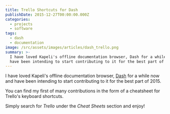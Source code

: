 ```yaml
---
title: Trello Shortcuts for Dash
publishDate: 2015-12-27T00:00:00.000Z
categories:
  - projects
  - software
tags:
  - dash
  - documentation
image: /src/assets/images/articles/dash_trello.png
summary: >-
  I have loved Kapeli's offline documentation browser, Dash for a while now and
  have been intending to start contributing to it for the best part of 2015.
---
```


I have loved Kapeli's offline documentation browser, [Dash](https://kapeli.com/dash) for a while now and have been intending to start contributing to it for the best part of 2015.

You can find my first of many contributions in the form of a cheatsheet for Trello's keyboard shortcuts.

Simply search for _Trello_ under the _Cheat Sheets_ section and enjoy!
